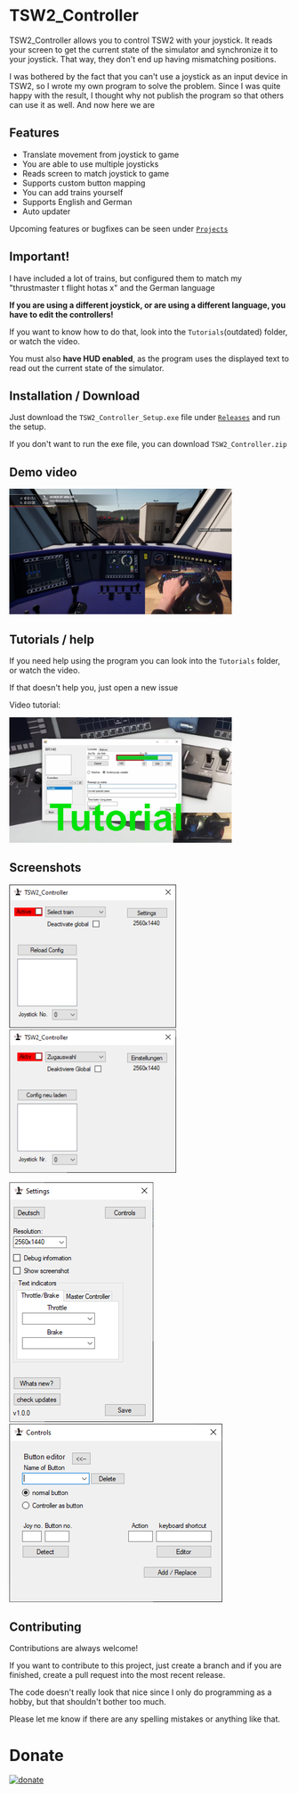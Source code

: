 
# TSW2_Controller

TSW2_Controller allows you to control TSW2 with your joystick. It reads your screen to get the current state of the simulator and synchronize it to your joystick. That way, they don't end up having mismatching positions.

I was bothered by the fact that you can't use a joystick as an input device in TSW2, so I wrote my own program to solve the problem. Since I was quite happy with the result, I thought why not publish the program so that others can use it as well.  And now here we are
## Features

- Translate movement from joystick to game
- You are able to use multiple joysticks
- Reads screen to match joystick to game
- Supports custom button mapping
- You can add trains yourself
- Supports English and German
- Auto updater

Upcoming features or bugfixes can be seen under [`Projects`](https://github.com/DerJantob/TSW2_Controller/projects)
## Important!

I have included a lot of trains, but configured them to match my "thrustmaster t flight hotas x" and the German language

**If you are using a different joystick, or are using a different language, you have to edit the controllers!**

If you want to know how to do that, look into the `Tutorials`(outdated) folder, or watch the video.

You must also **have HUD enabled**, as the program uses the displayed text to read out the current state of the simulator.
## Installation / Download

Just download the `TSW2_Controller_Setup.exe` file under [`Releases`](https://github.com/DerJantob/TSW2_Controller/releases) and run the setup.

If you don't want to run the exe file, you can download `TSW2_Controller.zip`

## Demo video

[<img src="/Screenshots/TSW2_Controller_Gameplay.jpg" width="400"/>](https://www.youtube.com/watch?v=thSA23tDu9M)
## Tutorials / help

If you need help using the program you can look into the `Tutorials` folder, or watch the video.

If that doesn't help you, just open a new issue

Video tutorial:

[<img src="/Screenshots/TSW2_Controller_Tutorial_2.0.0_Thumbnail.png" width="400"/>](https://youtu.be/Sej1L0p_myo)
## Screenshots

<img src="/Screenshots/mainEN.png" width="300"/> <img src="/Screenshots/mainDE.png" width="300"/>

<img src="/Screenshots/settings.png"/> <img src="/Screenshots/editButtons.png"/>
## Contributing

Contributions are always welcome!

If you want to contribute to this project, just create a branch and if you are finished, create a pull request into the most recent release.

The code doesn't really look that nice since I only do programming as a hobby, but that shouldn't bother too much.

Please let me know if there are any spelling mistakes or anything like that. 
# Donate

[![donate](https://www.paypalobjects.com/en_US/DK/i/btn/btn_donateCC_LG.gif)](https://www.paypal.com/donate/?hosted_button_id=77KSK9C6GP6BL)
